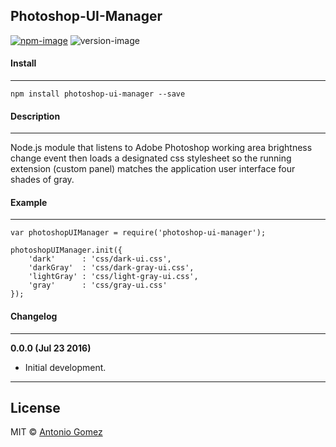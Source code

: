 ## Photoshop-UI-Manager

[![npm-image](https://img.shields.io/badge/npm-v0.0.0-ff69b4.svg)](https://www.npmjs.com/package/photoshop-ui-manager)
![version-image](https://img.shields.io/badge/license-MIT-ff69b4.svg)

#### Install
--------
```
npm install photoshop-ui-manager --save
```

#### Description
-----------
Node.js module that listens to Adobe Photoshop working area brightness change event then loads a designated css stylesheet so the running extension (custom panel) matches the application user interface four shades of gray.


#### Example
--------
```
var photoshopUIManager = require('photoshop-ui-manager');

photoshopUIManager.init({
	'dark'      : 'css/dark-ui.css',
	'darkGray'  : 'css/dark-gray-ui.css',
	'lightGray' : 'css/light-gray-ui.css',
	'gray'      : 'css/gray-ui.css'
});
```


#### Changelog
--------

**0.0.0 (Jul 23 2016)**
*    Initial development.

--------
## License
MIT © [Antonio Gomez][0]

[0]: http://antoniogomez.me/